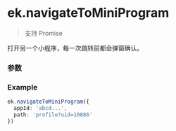 # ek.navigateToMiniProgram

> <Icon type="success" /> 支持 Promise

打开另一个小程序，每一次跳转前都会弹窗确认。

### 参数

<Props :data="props" options />

### Example

```ts
ek.navigateToMiniProgram({
  appId: 'abcd...',
  path: 'profile?uid=10086'
})
```

<script setup>
const props = [
    {
        name: "appId", 
        type: "string",
        default: "",
        required: true, 
        desc:"要打开的小程序 appId", 
        version: "0.1.0"
    },
    {
        name: "path", 
        type: "string",
        default: "",
        required: false, 
        desc:"打开的页面路径，如果为空则打开首页，目标小程序可在 App.onLaunch，App.onShow， Page.onLoad 中获取", 
        version: "0.1.0"
    },
    {
        name: "extraData", 
        type: "object",
        default: "",
        required: false, 
        desc:"需要传递给目标小程序的数据，目标小程序可在 App.onLaunch，App.onShow 中获取", 
        version: "0.1.0"
    },
    {
        name: "envVersion", 
        type: "string",
        default: "release",
        required: false, 
        desc:"要打开的小程序版本。仅在当前小程序为开发版或体验版时此参数有效。如果当前小程序是正式版，则打开的小程序必定是正式版", 
        version: "0.1.0",
        values: [
            { value: "develop", desc: "开发版" },
            { value: "trial", desc: "体验版" },
            { value: "release", desc: "正式版" },
        ]
    },
]
</script>
